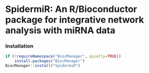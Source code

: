 # SpidermiR: An R/Bioconductor package for integrative network analysis with miRNA data

### Installation ###
```R
if (!requireNamespace("BiocManager", quietly=TRUE))
    install.packages("BiocManager")
BiocManager::install("SpidermiR")
```

